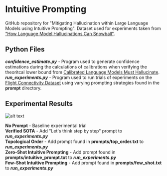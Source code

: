 # Intuitive Prompting
GitHub repository for "Mitigating Hallucination within Large Language Models using Intuitive Prompting". Dataset used for experiments taken from ["How Language Model Hallucinations Can Snowball"](https://arxiv.org/abs/2305.13534).

## Python Files
***confidence_estimate.py*** - Program used to generate confidence estimations during the calculations of calibrations when verifying the theoritcal lower bound from [Calibrated Language Models Must Hallucinate](https://arxiv.org/abs/2311.14648).<br>
***run_experiments.py*** - Program used to run trials of experiments on the [Flight Connectivity Dataset](https://github.com/Nanami18/Snowballed_Hallucination) using varying prompting strategies found in the **prompt** directory.<br>

## Experimental Results
![alt text](https://github.com/AlexBraverman/IntuitivePrompting/blob/main/intuitive_prompting.png?raw=true)

**No Prompt** - Baseline experimental trial<br>
**Verified SOTA** - Add "Let's think step by step" prompt to ***run_experiments.py***<br>
**Topological Order** - Add prompt found in **prompts/top_order.txt** to ***run_experiments.py***<br>
**Zero-Shot Intuitive Prompting** - Add prompt found in **prompts/intuitive_prompt.txt** to ***run_experiments.py***<br>
**Few-Shot Intuitive Prompting** - Add prompt found in **prompts/few_shot.txt** to ***run_experiments.py***<br>
